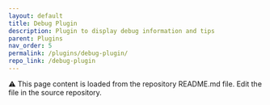 ```yaml
---
layout: default
title: Debug Plugin
description: Plugin to display debug information and tips
parent: Plugins
nav_order: 5
permalink: /plugins/debug-plugin/
repo_link: /debug-plugin
---
```


⚠️ This page content is loaded from the repository README.md file. Edit the file in the source repository. 
